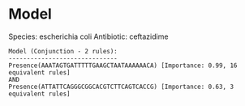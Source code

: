 
# Model

Species: escherichia coli
Antibiotic: ceftazidime

```
Model (Conjunction - 2 rules):
------------------------------
Presence(AAATAGTGATTTTTGAAGCTAATAAAAAACA) [Importance: 0.99, 16 equivalent rules]
AND
Presence(ATTATTCAGGGCGGCACGTCTTCAGTCACCG) [Importance: 0.63, 3 equivalent rules]

```

